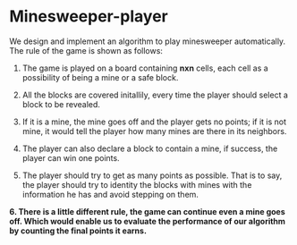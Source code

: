 # Minesweeper-player
We design and implement an algorithm to play minesweeper automatically. The rule of the game is shown as follows:  

1. The game is played on a board containing **nxn** cells, each cell as a possibility of being a mine or a safe block.  

2. All the blocks are covered initallily, every time the player should select a block to be revealed.  
 
3. If it is a mine, the mine goes off and the player gets no points; if it is not mine, it would tell the player how many mines are there in its neighbors.  

4. The player can also declare a block to contain a mine, if success, the player can win one points.  
 
5. The player should try to get as many points as possible. That is to say, the player should try to identity the blocks with mines with the information he has and avoid stepping on them.  

**6. There is a little different rule, the game can continue even a mine goes off. Which would enable us to evaluate the performance of our algorithm by counting the final points it earns.** 
